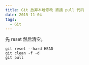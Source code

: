 ```yaml
---
title: Git 放弃本地修改 直接 pull 代码
date: 2015-11-04
tags: 
  - Git
---
```


先 reset 然后清空。

```
git reset --hard HEAD    
git clean -f -d    
git pull
```

<!--more-->
